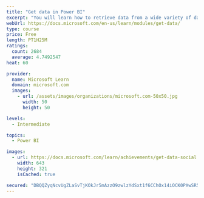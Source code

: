 ```yaml
---
title: "Get data in Power BI"
excerpt: "You will learn how to retrieve data from a wide variety of data sources, including Microsoft Excel, relational databases, and NoSQL data stores. You will also learn how to improve performance while retrieving data."
webUrl: https://docs.microsoft.com/en-us/learn/modules/get-data/
type: course
price: Free
length: PT1H25M
ratings:
  count: 2684
  average: 4.7492547
heat: 60

provider:
  name: Microsoft Learn
  domain: microsoft.com
  images:
    - url: /assets/images/organizations/microsoft.com-50x50.jpg
      width: 50
      height: 50

levels:
  - Intermediate

topics:
  - Power BI

images:
  - url: https://docs.microsoft.com/learn/achievements/get-data-social.png
    width: 643
    height: 321
    isCached: true

secured: "DBQQZyqNcvUgZLaSvTjKOkJr5mAzzO9zwlzYdSxt1f6CChOx14iOCK0PXwSR5eqrbXyStm7Q7pGq6ESi93yV4pQVR4oG8n41d8hS2SktSofeFPo92moe2AzfAoCgKNJD+J7DVBUePQ9VoN/OXZpP9CJyPNolHWcIM8gCfA0Y+HNg5zjhtT2/e+6oo6K6paUzqOjDTIeXdfe5xakMYpXbMRWQ4TEN0r7WbrcdytoNh0anJZzeiqsBLdj6cJGjXl+9ZmGRpMH/jBXrLjh3hA/cm6poW7KnCi7jtUsaagMSd0TUv+UKZnQAAr0ncY9EmRSXQfIODqlszvc6ABDSfvHWwM8KfzVbiRUzeS/r8GytEmkcah6RWa11vWdTT+BrEDZqiCJbVv6MFc94bALuARS1OC/4LtTrqn+pbC5TZqdCD3g=;JPvXxNOQrH+PCAqd44jk2w=="
---
```


